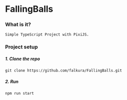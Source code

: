 # FallingBalls 

### What is it?

    Simple TypeScript Project with PixiJS.

### Project setup

##### 1. Clone the repo
    git clone https://github.com/falkura/FallingBalls.git

##### 2. Run
    npm run start
